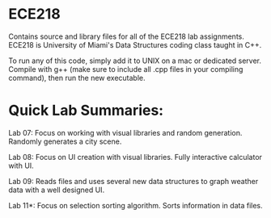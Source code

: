 # ECE218
Contains source and library files for all of the ECE218 lab assignments. ECE218 is University of Miami's Data Structures coding class taught in C++.

To run any of this code, simply add it to UNIX on a mac or dedicated server. Compile with g++ (make sure to include all .cpp files in your compiling command), then run the new executable.

# Quick Lab Summaries:

Lab 07: Focus on working with visual libraries and random generation. Randomly generates a city scene.

Lab 08: Focus on UI creation with visual libraries. Fully interactive calculator with UI.

Lab 09: Reads files and uses several new data structures to graph weather data with a well designed UI.

Lab 11*: Focus on selection sorting algorithm. Sorts information in data files.

